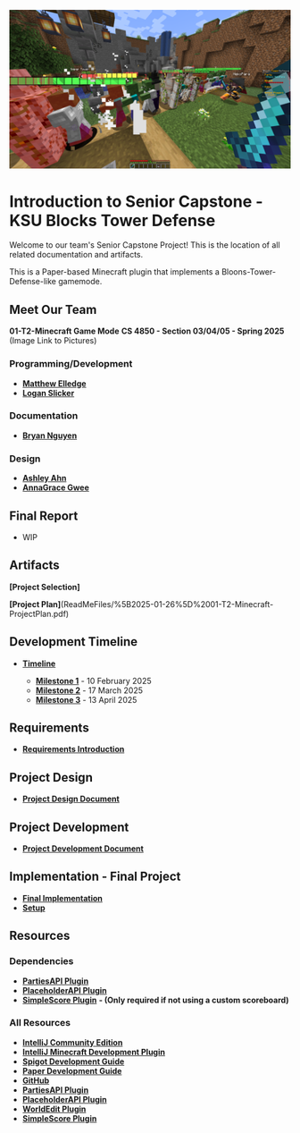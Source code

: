 <p align="center"><img src="logo.png"></p>

# Introduction to Senior Capstone - KSU Blocks Tower Defense 

Welcome to our team's Senior Capstone Project! This is the location of all related documentation and artifacts.

This is a Paper-based Minecraft plugin that implements a Bloons-Tower-Defense-like gamemode.



## Meet Our Team

**01-T2-Minecraft Game Mode**
**CS 4850 - Section 03/04/05 - Spring 2025**
(Image Link to Pictures)

### Programming/Development
* __[Matthew Elledge](https://github.com/mthyuu)__
* __[Logan Slicker](https://github.com/SlickerLogan)__ 
### Documentation
* __[Bryan Nguyen](https://github.com/BunnyCatCat)__
### Design
* __[Ashley Ahn](https://github.com/ashjuno)__
* __[AnnaGrace Gwee]()__

## Final Report
* WIP

## Artifacts
**[Project Selection]**

**[Project Plan]**(ReadMeFiles/%5B2025-01-26%5D%2001-T2-Minecraft-ProjectPlan.pdf)

## Development Timeline
* __[Timeline](https://kennesawedu-my.sharepoint.com/:x:/g/personal/bnguye61_students_kennesaw_edu/ERojmLOqwMdJk5EmDxPFZrsBXvqYyGzkUVO7eZbrecg--w?e=7eKOne)__

  * __[Milestone 1]()__ - 10 February 2025
  * __[Milestone 2]()__ - 17 March 2025
  * __[Milestone 3]()__ - 13 April 2025

## Requirements 
* __[Requirements Introduction](https://kennesawedu-my.sharepoint.com/:w:/g/personal/bnguye61_students_kennesaw_edu/ESRKsDVl-k9Ln7mFK63PyE8Bqanx54lYlbpumb_134vkFg?e=grHinA)__

## Project Design
* __[Project Design Document]()__

## Project Development
* __[Project Development Document]()__

## Implementation - Final Project
* __[Final Implementation]()__
* __[Setup]()__

## Resources
### Dependencies
* __[PartiesAPI Plugin](https://alessiodp.com/parties)__
* __[PlaceholderAPI Plugin](https://www.spigotmc.org/resources/placeholderapi.6245)__
* __[SimpleScore Plugin](https://www.spigotmc.org/resources/simplescore-animated-scoreboard.23243)__ __- (Only required if not using a custom scoreboard)__
### All Resources
* __[IntelliJ Community Edition](https://www.jetbrains.com/idea/download/?section=windows)__
* __[IntelliJ Minecraft Development Plugin](https://plugins.jetbrains.com/plugin/8327-minecraft-development)__
* __[Spigot Development Guide](https://www.spigotmc.org/wiki/spigot-plugin-development)__
* __[Paper Development Guide](https://docs.papermc.io/paper/dev)__
* __[GitHub](https://github.com)__
* __[PartiesAPI Plugin](https://alessiodp.com/parties)__
* __[PlaceholderAPI Plugin](https://www.spigotmc.org/resources/placeholderapi.6245)__
* __[WorldEdit Plugin](https://modrinth.com/plugin/worldedit)__
* __[SimpleScore Plugin](https://www.spigotmc.org/resources/simplescore-animated-scoreboard.23243)__
